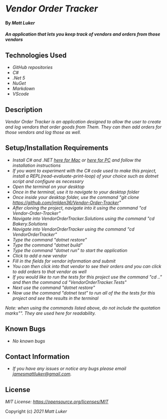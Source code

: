 # _Vendor Order Tracker_

#### By _**Matt Luker**_

#### _An application that lets you keep track of vendors and orders from those vendors_

## Technologies Used

* _GitHub repositories_
* _C#_
* _.Net 5_
* _NuGet_
* _Markdown_
* _VScode_


## Description

_Vendor Order Tracker is an application designed to allow the user to create and log vendors that order goods from Them.  They can then add orders for those vendors and log those as well._

## Setup/Installation Requirements

* _Install C# and .NET [here for Mac](https://dotnet.microsoft.com/en-us/download/dotnet/thank-you/sdk-5.0.401-macos-x64-installer)  or  [here for PC](https://dotnet.microsoft.com/en-us/download/dotnet/thank-you/sdk-5.0.401-windows-x64-installer) and follow the installation instructions_
* _If you want to experiment with the C# code used to make this project, install a REPL(read-evaluate-print-loop) of your choice such as dotnet script and configure as necessary_
* _Open the terminal on your desktop_
* _Once in the terminal, use it to navigate to your desktop folder_
* _Once inside your desktop folder, use the command "git clone https://github.com/jmlden36/Vendor-Order-Tracker"_
* _After cloning the project, navigate into it using the command "cd Vendor-Order-Tracker"_
* _Navigate into VendorOrderTracker.Solutions using the command "cd Bakery.Solutions_
* _Navigate into VendorOrderTracker using the command "cd VendorOrderTracker"_
* _Type the command "dotnet restore"_
* _Type the command "dotnet build"_
* _Type the command "dotnet run" to start the application_
* _Click to add a new vendor_
* _Fill in the fields for vendor information and submit_
* _You can then click into that vendor to see their orders and you can click to add orders to that vendor as well_
* _If you would like to run the tests for this project use the command "cd .." and then the command cd "VendorOrderTracker.Tests"_
* _Next use the command "dotnet restore"_
* _Now use the command "dotnet test" to run all of the the tests for this project and see the results in the terminal_


_Note: when using the commands listed above, do not include the quotation marks"". They are used here for readability._

## Known Bugs

* _No known bugs_

## Contact Information

* _If you have any issues or notice any bugs please email [jamesmattluker@gmail.com](mailto:jamesmattluker@gmail.com)._

## License
_MIT License: https://opensource.org/licenses/MIT_

Copyright (c) _2021_ _Matt Luker_